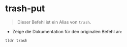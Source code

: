 # trash-put

> Dieser Befehl ist ein Alias von `trash`.

- Zeige die Dokumentation für den originalen Befehl an:

`tldr trash`
